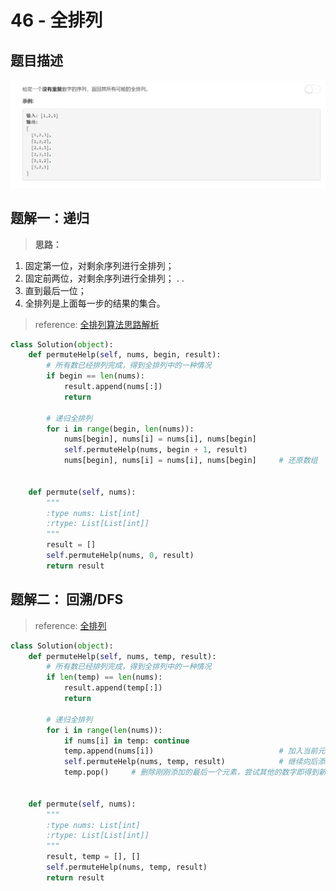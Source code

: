 # 46 - 全排列

## 题目描述
![problem](images/46.png)


## 题解一：递归

>**思路：** 
1. 固定第一位，对剩余序列进行全排列；
2. 固定前两位，对剩余序列进行全排列；
.
.
4. 直到最后一位；
5. 全排列是上面每一步的结果的集合。

>reference: [全排列算法思路解析](https://blog.csdn.net/summerxiachen/article/details/60579623)

```python
class Solution(object):
    def permuteHelp(self, nums, begin, result):
        # 所有数已经排列完成，得到全排列中的一种情况
        if begin == len(nums):
            result.append(nums[:])
            return

        # 递归全排列
        for i in range(begin, len(nums)):
            nums[begin], nums[i] = nums[i], nums[begin]
            self.permuteHelp(nums, begin + 1, result)
            nums[begin], nums[i] = nums[i], nums[begin]     # 还原数组


    def permute(self, nums):
        """
        :type nums: List[int]
        :rtype: List[List[int]]
        """
        result = []
        self.permuteHelp(nums, 0, result)
        return result
```


## 题解二： 回溯/DFS

>reference: [全排列](https://leetcode.windliang.cc/leetCode-46-Permutations.html)

```python
class Solution(object):
    def permuteHelp(self, nums, temp, result):
        # 所有数已经排列完成，得到全排列中的一种情况
        if len(temp) == len(nums):
            result.append(temp[:])
            return

        # 递归全排列
        for i in range(len(nums)):
            if nums[i] in temp: continue
            temp.append(nums[i])                            # 加入当前元素
            self.permuteHelp(nums, temp, result)            # 继续向后添加
            temp.pop()     # 删除刚刚添加的最后一个元素，尝试其他的数字即得到新的排列


    def permute(self, nums):
        """
        :type nums: List[int]
        :rtype: List[List[int]]
        """
        result, temp = [], []
        self.permuteHelp(nums, temp, result)
        return result
```